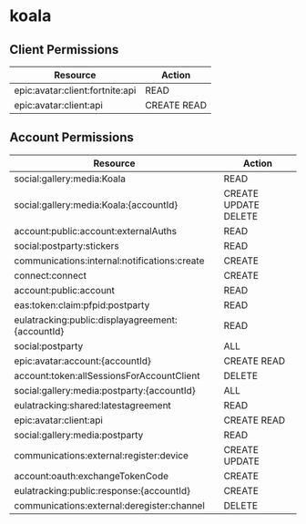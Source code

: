 # koala


## Client Permissions
| Resource | Action |
| -------- | ------ |
| epic:avatar:client:fortnite:api | READ |
| epic:avatar:client:api | CREATE READ |

## Account Permissions
| Resource | Action |
| -------- | ------ |
| social:gallery:media:Koala | READ |
| social:gallery:media:Koala:{accountId} | CREATE UPDATE DELETE |
| account:public:account:externalAuths | READ |
| social:postparty:stickers | READ |
| communications:internal:notifications:create | CREATE |
| connect:connect | CREATE |
| account:public:account | READ |
| eas:token:claim:pfpid:postparty | READ |
| eulatracking:public:displayagreement:{accountId} | READ |
| social:postparty | ALL |
| epic:avatar:account:{accountId} | CREATE READ |
| account:token:allSessionsForAccountClient | DELETE |
| social:gallery:media:postparty:{accountId} | ALL |
| eulatracking:shared:latestagreement | READ |
| epic:avatar:client:api | CREATE READ |
| social:gallery:media:postparty | READ |
| communications:external:register:device | CREATE UPDATE |
| account:oauth:exchangeTokenCode | CREATE |
| eulatracking:public:response:{accountId} | CREATE |
| communications:external:deregister:channel | DELETE |

